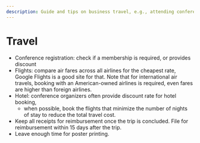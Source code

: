 ```yaml
---
description: Guide and tips on business travel, e.g., attending conferences, workshops
---
```


# Travel

* Conference registration: check if a membership is required, or provides discount
* Flights: compare air fares across all airlines for the cheapest rate, Google Flights is a good site for that. Note that for international air travels, booking with an American-owned airlines is required, even fares are higher than foreign airlines.&#x20;
* Hotel: conference organizers often provide discount rate for hotel booking,&#x20;
  * when possible, book the flights that minimize the number of nights of stay to reduce the total travel cost.
* Keep all receipts for reimbursement once the trip is concluded. File for reimbursement within 15 days after the trip.
* Leave enough time for poster printing.&#x20;

